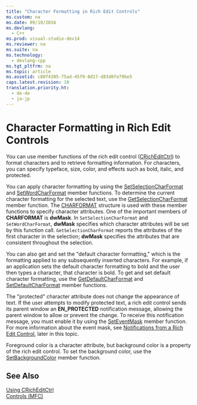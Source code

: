 ```yaml
---
title: "Character Formatting in Rich Edit Controls"
ms.custom: na
ms.date: 09/19/2016
ms.devlang: 
  - C++
ms.prod: visual-studio-dev14
ms.reviewer: na
ms.suite: na
ms.technology: 
  - devlang-cpp
ms.tgt_pltfrm: na
ms.topic: article
ms.assetid: c80f4305-75ad-45f9-8d17-d83d0fe79be5
caps.latest.revision: 10
translation.priority.ht: 
  - de-de
  - ja-jp
---
```

# Character Formatting in Rich Edit Controls
You can use member functions of the rich edit control ([CRichEditCtrl](../vs140/CRichEditCtrl-Class.md)) to format characters and to retrieve formatting information. For characters, you can specify typeface, size, color, and effects such as bold, italic, and protected.  
  
 You can apply character formatting by using the [SetSelectionCharFormat](../vs140/CRichEditCtrl--SetSelectionCharFormat.md) and [SetWordCharFormat](../vs140/CRichEditCtrl--SetWordCharFormat.md) member functions. To determine the current character formatting for the selected text, use the [GetSelectionCharFormat](../vs140/CRichEditCtrl--GetSelectionCharFormat.md) member function. The [CHARFORMAT](http://msdn.microsoft.com/library/windows/desktop/bb787881) structure is used with these member functions to specify character attributes. One of the important members of **CHARFORMAT** is **dwMask**. In `SetSelectionCharFormat` and `SetWordCharFormat`, **dwMask** specifies which character attributes will be set by this function call. `GetSelectionCharFormat` reports the attributes of the first character in the selection; **dwMask** specifies the attributes that are consistent throughout the selection.  
  
 You can also get and set the "default character formatting," which is the formatting applied to any subsequently inserted characters. For example, if an application sets the default character formatting to bold and the user then types a character, that character is bold. To get and set default character formatting, use the [GetDefaultCharFormat](../vs140/CRichEditCtrl--GetDefaultCharFormat.md) and [SetDefaultCharFormat](../vs140/CRichEditCtrl--SetDefaultCharFormat.md) member functions.  
  
 The "protected" character attribute does not change the appearance of text. If the user attempts to modify protected text, a rich edit control sends its parent window an **EN_PROTECTED** notification message, allowing the parent window to allow or prevent the change. To receive this notification message, you must enable it by using the [SetEventMask](../vs140/CRichEditCtrl--SetEventMask.md) member function. For more information about the event mask, see [Notifications from a Rich Edit Control](../vs140/Notifications-from-a-Rich-Edit-Control.md), later in this topic.  
  
 Foreground color is a character attribute, but background color is a property of the rich edit control. To set the background color, use the [SetBackgroundColor](../vs140/CRichEditCtrl--SetBackgroundColor.md) member function.  
  
## See Also  
 [Using CRichEditCtrl](../vs140/Using-CRichEditCtrl.md)   
 [Controls (MFC)](../vs140/Controls--MFC-.md)